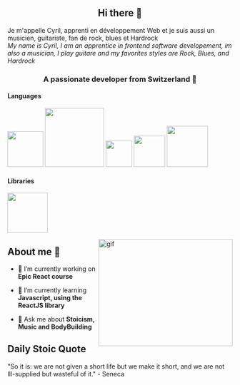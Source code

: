 
<h2 align="center">Hi there 👋</h2>

Je m'appelle Cyril, apprenti en développement Web et je suis aussi un musicien, guitariste, fan de rock, blues et Hardrock<br>
<em>My name is Cyril, I am an apprentice in frontend software developement, im also a musician, I play guitare and my favorites styles are Rock, Blues, and Hardrock</em> 
<h3 align="center">A passionate developer from Switzerland 📍</h3>

<h4 align="left">Languages</h4>
<div id="badges" align="left">
  <img src="https://img.shields.io/badge/css3-%231572B6.svg?style=for-the-badge&logo=css3&logoColor=white" width="80" />
  <img src="https://img.shields.io/badge/javascript-%23323330.svg?style=for-the-badge&logo=javascript&logoColor=%23F7DF1E" width="132" />
  <img src="https://img.shields.io/badge/java-%23ED8B00.svg?style=for-the-badge&logo=java&logoColor=white" width="59" />
  <img src="https://img.shields.io/badge/git-%23F05033.svg?style=for-the-badge&logo=git&logoColor=white" width="70" />
  <img src="https://img.shields.io/badge/mysql-%2300f.svg?style=for-the-badge&logo=mysql&logoColor=white" width="92" />
</div>

<h4 align="left">Libraries</h4>
<img src="https://img.shields.io/badge/react-%2320232a.svg?style=for-the-badge&logo=react&logoColor=%2361DAFB" width=90 />

<p><img align="right" alt="gif" src="https://media.giphy.com/media/Lny6Rw04nsOOc/giphy.gif" width="300" height="240" /></p>

<h2>About me 🔭</h2>

- 🔭 I’m currently working on **Epic React course**

- 🌱 I’m currently learning **Javascript, using the ReactJS library**

- 💬 Ask me about **Stoicism, Music and BodyBuilding**

<h2>Daily Stoic Quote</h2>

<!-- STOIC_QUOTE -->
<p>"So it is: we are not given a short life but we make it short, and we are not Ill-supplied but wasteful of it." - Seneca</p>
<!-- STOIC_QUOTE_END -->
